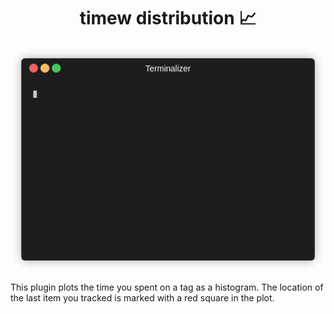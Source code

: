 <h1 align="center">timew distribution 📈</h1>

<p align="center">
    <img src='https://github.com/tom-doerr/bins/raw/main/timew_distribution/td1.gif'>
    <p align="center">
    </p>
</p>

This plugin plots the time you spent on a tag as a histogram.
The location of the last item you tracked is marked with a red square in the plot.
